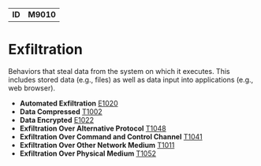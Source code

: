 |||
|--|-----|
|**ID**|**M9010**|

# Exfiltration #
Behaviors that steal data from the system on which it executes. This includes stored data (e.g., files) as well as data input into applications (e.g., web browser).

* **Automated Exfiltration** [E1020](https://github.com/MBCProject/mbc-markdown/blob/master/exfiltration/auto-exfiltrate.md)
* **Data Compressed** [T1002](https://github.com/MBCProject/mbc-markdown/blob/master/exfiltration/data-compress.md)
* **Data Encrypted** [E1022](https://github.com/MBCProject/mbc-markdown/blob/master/exfiltration/data-encrypted.md)
* **Exfiltration Over Alternative Protocol** [T1048](https://github.com/MBCProject/mbc-markdown/blob/master/exfiltration/exfil-over-alternative-protocol.md)
* **Exfiltration Over Command and Control Channel** [T1041](https://github.com/MBCProject/mbc-markdown/blob/master/exfiltration/exfil-over-c2-channel.md)
* **Exfiltration Over Other Network Medium** [T1011](https://github.com/MBCProject/mbc-markdown/blob/master/exfiltration/exfil-over-other-network-medium.md)
* **Exfiltration Over Physical Medium** [T1052](https://github.com/MBCProject/mbc-markdown/blob/master/exfiltration/exfil-over-physical-medium.md)